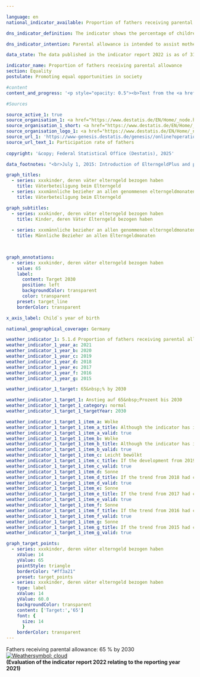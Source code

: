 ```yaml
---

language: en        
national_indicator_available: Proportion of fathers receiving parental allowance        

dns_indicator_definition: The indicator shows the percentage of children whose fathers receiving parental allowance.        

dns_indicator_intention: Parental allowance is intended to assist mothers and fathers in sharing their tasks in a spirit of partnership and in successfully reconciling work and family life. The introduction of parental allowance plus (ElterngeldPlus) and the partnership bonus (Partnerschaftsbonus) in particular are intended to keep driving social change in the stereotypical role models for mothers and fathers and ultimately to promote equality of opportunity in the labour market. For that reason, the German Federal Government has set itself the target of increasing the proportion of fathers receiving parental allowance to 65&nbsp;% by 2030.        

data_state: The data published in the indicator report 2022 is as of 31 October 2022. The data shown on this platform is updated regularly, so that more current data may be available online than published in the <a href="https://dns-indikatoren.de/assets/Publikationen/Indikatorenberichte/2022.pdf">indicator report 2022</a>.        

indicator_name: Proportion of fathers receiving parental allowance        
section: Equality        
postulate: Promoting equal opportunities in society        

#content         
content_and_progress: '<p style="opacity: 0.5"><b>Text from the <a href="https://dns-indikatoren.de/assets/Publikationen/Indikatorenberichte/2022.pdf">Indicator Report 2022&nbsp;</a></b><br><br>The Federal Parental Allowance and Parental Leave Act (Bundeselterngeld- und Elternzeitgesetz) introduced parental allowance as a family benefit in respect of children born on or after 1&nbsp;January 2007. To be eligible, claimants must have a permanent or common residence in Germany, live in the same household as their child, look after and bring up that child themselves and not engage in paid employment or, as the case may be, in full-time paid employment. Mothers and fathers are equally entitled.<br><br>Even if the child is not his or her natural child, the spouse or civil partner of the natural mother or father may receive parental allowance if both spouses or partners live in the same household. In more than 99&nbsp;% of cases, however, the beneficiaries are the biological parents, so that in the following simplified reference is made to mothers and fathers.<br><br>The figure for fathers receiving a share of parental allowance represents the percentage of children whose fathers received parental allowance as a percentage of all children born in a particular year for whom parental allowance was received. The existing numbers are based on completed payments of parental allowances for children of a specific year of birth. As a result, the numbers can only be calculated two years after the end of the respective year of birth. For the children born in 2008, fathers received parental allowance in 21.2&nbsp;% of cases, and this figure rose to 43.5&nbsp;% by 2019. The proportion of children whose mothers received parental allowance in the same period was far higher, amounting to about 98&nbsp;% in every year.<br><br>Although the percentage of fathers receiving parental allowance increased over time, the average period for which they received the allowance declined slightly from 3.7&nbsp;months for children born in 2008&nbsp;to 3.3&nbsp;months for children born in 2019.<br><br>These two effects also impacted on the development of the overall average period for which parental allowance was received by all fathers, <abbr title="that is to say (id est)" tabindex="0">i.e.</abbr> including those who did not receive any allowance. At the same time, the increase in the percentage of fathers receiving the allowance outweighed the decline in the period of receipt. The average period for which fathers in general obtained parental allowance increased from 0.8&nbsp;of a month for children born in 2008&nbsp;to 1.4&nbsp;months for those born in 2019. By comparison, the average period for which mothers in general received parental allowance rose from 11.5&nbsp;months for children born in 2008&nbsp;to 13.5&nbsp;months for those born in 2019.<br><br>The indicator is based on data from the parental allowance statistics, in which all payments of personal allowance are recorded on a quarterly basis. The data relates in each case to the year of birth of the child for whom the allowance has been granted. The figure used to calculate the value of the indicator is the number of children for whom parental allowance was actually granted, not the total number of children born in Germany. This is intended to avoid the inclusion in the calculation of children for whom there is no entitlement to parental allowance, such as the children of foreign asylum-seekers.<br><br>It is not yet possible to differentiate precisely on the basis of the parental allowance statistics between types of partnership in which the eligible persons are living, <abbr title="that is to say (id est)" tabindex="0">i.e.</abbr> whether it is a same-sex partnership. Therefore, for the purpose of calculating the indicator, it is assumed for simplification that exactly one father is entitled to benefits for each child.<br><br>For children born before 1&nbsp;July 2015, the maximum period for which parental allowance could be received was 14&nbsp;months. Parents whose children were born on or after 1&nbsp;July 2015&nbsp;are able to choose between basic parental allowance, parental allowance plus or a combination of both and can also obtain an additional partnership bonus in the form of four extra monthly payments of parental allowance plus. As a result, the period of receipt can be considerably extended.</p>'                

#Sources        

source_active_1: true
source_organisation_1: <a href="https://www.destatis.de/EN/Home/_node.html" target="_blank">Federal Statistical Office</a>
source_organisation_1_short: <a href="https://www.destatis.de/EN/Home/_node.html" target="_blank">Federal Statistical Office</a>
source_organisation_logo_1: <a href="https://www.destatis.de/EN/Home/_node.html" target="_blank"><img src="https://dnsTestEnvironment.github.io/site/public/OrgImgEn/destatis.png" alt="Federal Statistical Office" title=" Click here to visit the homepage of the organizationFederal Statistical Office" style="height:60px; width:148px; border:transparent"/></a>
source_url_1: 'https://www-genesis.destatis.de/genesis//online?operation=table&code=22922-0011&bypass=true&levelindex=0&levelid=1660813986805#abreadcrumb&language=en'
source_url_text_1: Participation rate of fathers
        
copyright: '&copy; Federal Statistical Office (Destatis), 2025'        

data_footnotes: "<br>July 1, 2015: Introduction of ElterngeldPlus and partnership bonus.<br>• For the evaluation of all completed benefit payments for a specific birth period, the maxi-mum possible reference period must be taken into account, so that data can only be present-ed with a larger time lag."        

graph_titles: 
  - series: xxxkinder, deren väter elterngeld bezogen haben
    title: Väterbeteiligung beim Elterngeld
  - series: xxxmännliche bezieher an allen genommenen elterngeldmonaten
    title: Väterbeteiligung beim Elterngeld        

graph_subtitles: 
  - series: xxxkinder, deren väter elterngeld bezogen haben
    title: Kinder, deren Väter Elterngeld bezogen haben
    
  - series: xxxmännliche bezieher an allen genommenen elterngeldmonaten
    title: Männliche Bezieher an allen Elterngeldmonaten
            


graph_annotations:
  - series: xxxkinder, deren väter elterngeld bezogen haben
    value: 65
    label:
      content: Target 2030
      position: left
      backgroundColor: transparent
      color: transparent
    preset: target_line
    borderColor: transparent        

x_axis_label: Child`s year of birth        

national_geographical_coverage: Germany        

weather_indicator_1: 5.1.d Proportion of fathers receiving parental allowance
weather_indicator_1_year_a: 2021
weather_indicator_1_year_b: 2020
weather_indicator_1_year_c: 2019
weather_indicator_1_year_d: 2018
weather_indicator_1_year_e: 2017
weather_indicator_1_year_f: 2016
weather_indicator_1_year_g: 2015

weather_indicator_1_target: 65&nbsp;% by 2030

weather_indicator_1_target_1: Anstieg auf 65&nbsp;Prozent bis 2030
weather_indicator_1_target_1_category: normal
weather_indicator_1_target_1_targetYear: 2030

weather_indicator_1_target_1_item_a: Wolke
weather_indicator_1_target_1_item_a_title: Although the indicator has in 2021 been moving in the desired direction toward the target, if the trend had to continued, the target would have been missed in the target year by more than 20% of the difference between the target value and the value at that time.
weather_indicator_1_target_1_item_a_valid: true
weather_indicator_1_target_1_item_b: Wolke
weather_indicator_1_target_1_item_b_title: Although the indicator has in 2020 been moving in the desired direction toward the target, if the trend had to continued, the target would have been missed in the target year by more than 20% of the difference between the target value and the value at that time.
weather_indicator_1_target_1_item_b_valid: true
weather_indicator_1_target_1_item_c: Leicht bewölkt
weather_indicator_1_target_1_item_c_title: If the development from 2019 had continued, the target had been missed by at least 5&nbsp;documentat%, but by a maximum of 20&nbsp;% of the difference between the target value and the value at that time.
weather_indicator_1_target_1_item_c_valid: true
weather_indicator_1_target_1_item_d: Sonne
weather_indicator_1_target_1_item_d_title: If the trend from 2018 had continued, the target value would have been reached or missed by less than 5% of the difference between the target value and the value at that time.
weather_indicator_1_target_1_item_d_valid: true
weather_indicator_1_target_1_item_e: Sonne
weather_indicator_1_target_1_item_e_title: If the trend from 2017 had continued, the target value would have been reached or missed by less than 5% of the difference between the target value and the value at that time.
weather_indicator_1_target_1_item_e_valid: true
weather_indicator_1_target_1_item_f: Sonne
weather_indicator_1_target_1_item_f_title: If the trend from 2016 had continued, the target value would have been reached or missed by less than 5% of the difference between the target value and the value at that time.
weather_indicator_1_target_1_item_f_valid: true
weather_indicator_1_target_1_item_g: Sonne
weather_indicator_1_target_1_item_g_title: If the trend from 2015 had continued, the target value would have been reached or missed by less than 5% of the difference between the target value and the value at that time.
weather_indicator_1_target_1_item_g_valid: true        

graph_target_points:
  - series: xxxkinder, deren väter elterngeld bezogen haben
    xValue: 14
    yValue: 65
    pointStyle: triangle
    borderColor: "#ff3a21"
    preset: target_points
  - series: xxxkinder, deren väter elterngeld bezogen haben
    type: label
    xValue: 14
    yValue: 60.0
    backgroundColor: transparent
    content: ['Target:','65']
    font: {
      size: 14
      }
    borderColor: transparent        
---
```



<div>
  <div class="my-header">
    <label class="default">Fathers receiving parental allowance: 65&nbsp;% by 2030
      <a href="https://dnsUpgradeEnvironment.github.io/site/en/status"><img src="https://sdg-indikatoren.de/public/Wettersymbole/Wolke.png" title="Although the indicator has in 2021 been moving in the desired direction toward the target, if the trend had to continued, the target would have been missed in the target year by more than 20% of the difference between the target value and the value at that time." alt="Weathersymbol: cloud"/>
      </a>
    </label>
  </div>
</div>
<div class="my-header-note">
  <label class="default"><b>(Evaluation of the indicator report 2022 relating to the reporting year 2021)
  </b></label>
</div>